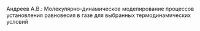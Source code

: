 Андреев А.В.: Молекулярно-динамическое моделирование процессов установления равновесия в газе для выбранных термодинамических условий